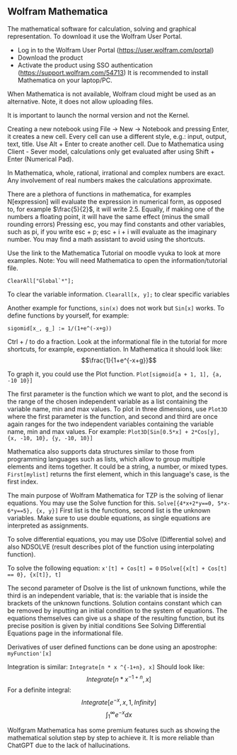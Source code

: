 ## Wolfram Mathematica

The mathematical software for calculation, solving and graphical representation.
To download it use the Wolfram User Portal.
* Log in to the Wolfram User Portal (https://user.wolfram.com/portal)
* Download the product
* Activate the product using SSO authentication (https://support.wolfram.com/54713)
It is recommended to install Mathematica on your laptop/PC.

When Mathematica is not available, Wolfram cloud might be used as an alternative. Note, it does not allow uploading files. 

It is important to launch the normal version and not the Kernel.

Creating a new notebook using File -> New -> Notebook and pressing Enter, it creates a new cell. Every cell can use a different style, e.g.: input, output, text, title.
Use Alt + Enter to create another cell. Due to Mathematica using Client - Sever model, calculations only get evaluated after using Shift + Enter (Numerical Pad).

In Mathematica, whole, rational, irrational and complex numbers are exact. Any involvement of real numbers makes the calculations approximate.


There are a plethora of functions in mathematica, for examples N[expression] will evaluate the expression in numerical form, as opposed to, for example $\frac{5}{2}$, it will write $2.5$.
Equally, if making one of the numbers a floating point, it will have the same effect (minus the small rounding errors)
Pressing esc, you may find constants and other variables, such as pi, if you write esc + p; esc + i + i will evaluate as the imaginary number.
You may find a math assistant to avoid using the shortcuts.

Use the link to the Mathematica Tutorial on moodle vyuka to look at more examples.
Note: You will need Mathematica to open the information/tutorial file.

```
ClearAll["Global`*"];
```
 To clear the variable information.
 `Clearall[x, y];` to clear specific variables

Another example for functions, `sin(x)` does not work but `Sin[x]` works.
To define functions by yourself, for example:
```
sigomid[x_, g_] := 1/(1+e^(-x+g))
```
Ctrl + / to do a fraction. Look at the informational file in the tutorial for more shortcuts, for example, exponentiation. In Mathematica it should look like:$$\frac{1}{1+e^{-x+g}}$$

To graph it, you could use the Plot function.
`Plot[sigmoid[a + 1, 1], {a, -10 10}]`

The first parameter is the function which we want to plot, and the second is the range of the chosen independent variable as a list containing the variable name, min and max values.
To plot in three dimensions, use `Plot3D` where the first parameter is the function, and second and third are once again ranges for the two independent variables containing the variable name, min and max values. For example:
`Plot3D[Sin[0.5*x] + 2*Cos[y], {x, -10, 10}, {y, -10, 10}]`


Mathematica also supports data structures similar to those from programming languages such as lists, which allow to group multiple elements and items together. It could be a string, a number, or mixed types. `First[mylist]` returns the first element, which in this language's case, is the first index. 


The main purpose of Wolfram Mathematica for TZP is the solving of lienar equations.
You may use the Solve function for this.
`Solve[{4*x+2*y==0, 5*x-6*y==5}, {x, y}]`
First list is the functions, second list is the unknown variables. Make sure to use double equations, as single equations are interpreted as assignments.

To solve differential equations, you may use DSolve (Differential solve) and also NDSOLVE (result describes plot of the function using interpolating function).

To solve the following equation: `x'[t] + Cos[t] = 0`
`DSolve[{x[t] + Cos[t] == 0}, {x[t]}, t]`

The second parameter of Dsolve is the list of unknown functions, while the third is an independent variable, that is: the variable that is inside the brackets of the unknown functions.
Solution contains constant which can be removed by inputting an initial condition to the system of equations. The equations themselves can give us a shape of the resulting function, but its precise position is given by initial conditions
See Solving Differential Equations page in the informational file.

Derivatives of user defined functions can be done using an apostrophe:
`myFunction'[x]`

Integration is similar:
`Integrate[n * x ^{-1+n}, x]`
Should look like:$$Integrate[n*x^{-1+n}, x]$$
For a definite integral:
$$Integrate[e^{-x}, {x, 1, Infinity}]$$
$$\int_{1}^{\infty}e^{-x}dx$$

Wolfgram Mathematica has some premium features such as showing the mathematical solution step by step to achieve it. It is more reliable than ChatGPT due to the lack of hallucinations.